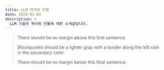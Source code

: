 ```yaml
---
title: LLM 역사와 인물
date: 2024-01-03
description: >
  LLM 기술의 역사와 인물에 대한 소개글입니다.
---
```






> There should be no margin above this first sentence.
>
> Blockquotes should be a lighter gray with a border along the left side in the secondary color.
>
> There should be no margin below this final sentence.


